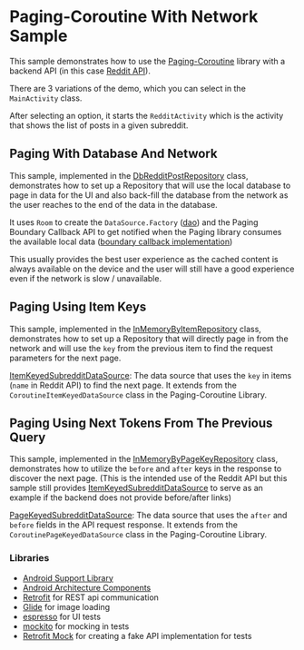# Paging-Coroutine With Network Sample

This sample demonstrates how to use the [Paging-Coroutine](https://github.com/mirmilad/paging-coroutine) library with a backend API (in this
case [Reddit API][8]).

There are 3 variations of the demo, which you can select in the `MainActivity` class.

After selecting an option, it starts the `RedditActivity` which is the activity that
shows the list of posts in a given subreddit.

## Paging With Database And Network
This sample, implemented in the [DbRedditPostRepository][1] class, demonstrates how to set up
a Repository that will use the local database to page in data for the UI and also back-fill
the database from the network as the user reaches to the end of the data in the database.

It uses `Room` to create the `DataSource.Factory` ([dao][3]) and the Paging Boundary Callback
API to get notified when the Paging library consumes the available local data ([boundary callback
implementation][4])

This usually provides the best user experience as the cached content is always available
on the device and the user will still have a good experience even if the network is slow /
unavailable.

## Paging Using Item Keys
This sample, implemented in the [InMemoryByItemRepository][2] class, demonstrates how to
set up a Repository that will directly page in from the network and will use the `key` from
the previous item to find the request parameters for the next page.

[ItemKeyedSubredditDataSource][5]: The data source that uses the `key` in items
(`name` in Reddit API) to find the next page. It extends from the `CoroutineItemKeyedDataSource` class
in the Paging-Coroutine Library.

## Paging Using Next Tokens From The Previous Query
This sample, implemented in the [InMemoryByPageKeyRepository][6] class, demonstrates how to
utilize the `before` and `after` keys in the response to discover the next page. (This is
the intended use of the Reddit API but this sample still provides
[ItemKeyedSubredditDataSource][5] to serve as an example if the backend does not provide
before/after links)

[PageKeyedSubredditDataSource][7]: The data source that uses the `after` and `before` fields
in the API request response. It extends from the `CoroutinePageKeyedDataSource` class
in the Paging-Coroutine Library.


### Libraries
* [Android Support Library][support-lib]
* [Android Architecture Components][arch]
* [Retrofit][retrofit] for REST api communication
* [Glide][glide] for image loading
* [espresso][espresso] for UI tests
* [mockito][mockito] for mocking in tests
* [Retrofit Mock][retrofit-mock] for creating a fake API implementation for tests

[1]: app/src/main/java/com/android/example/paging/pagingwithnetwork/reddit/repository/inDb/DbRedditPostRepository.kt
[2]: app/src/main/java/com/android/example/paging/pagingwithnetwork/reddit/repository/inMemory/byItem/InMemoryByItemRepository.kt
[3]: app/src/main/java/com/android/example/paging/pagingwithnetwork/reddit/db/RedditPostDao.kt
[4]: app/src/main/java/com/android/example/paging/pagingwithnetwork/reddit/repository/inDb/SubredditBoundaryCallback.kt
[5]: app/src/main/java/com/android/example/paging/pagingwithnetwork/reddit/repository/inMemory/byItem/ItemKeyedSubredditDataSource.kt
[6]: app/src/main/java/com/android/example/paging/pagingwithnetwork/reddit/repository/inMemory/byPage/InMemoryByPageKeyRepository.kt
[7]: app/src/main/java/com/android/example/paging/pagingwithnetwork/reddit/repository/inMemory/byPage/PageKeyedSubredditDataSource.kt
[8]: https://www.reddit.com/dev/api/#listings
[mockwebserver]: https://github.com/square/okhttp/tree/master/mockwebserver
[support-lib]: https://developer.android.com/topic/libraries/support-library/index.html
[arch]: https://developer.android.com/arch
[espresso]: https://google.github.io/android-testing-support-library/docs/espresso/
[retrofit]: http://square.github.io/retrofit
[glide]: https://github.com/bumptech/glide
[mockito]: http://site.mockito.org
[retrofit-mock]: https://github.com/square/retrofit/tree/master/retrofit-mock